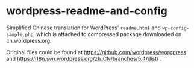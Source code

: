 # wordpress-readme-and-config

Simplified Chinese translation for WordPress' `readme.html` and `wp-config-sample.php`, which is attached to compressed package downloaded on cn.wordpress.org.

Original files could be found at https://github.com/wordpress/wordpress and https://i18n.svn.wordpress.org/zh_CN/branches/5.4/dist/ .
